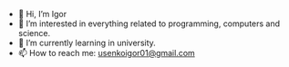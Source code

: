 - 👋 Hi, I’m Igor
- 👀 I’m interested in everything related to programming, computers and science.
- 🌱 I’m currently learning in university.
- 📫 How to reach me: usenkoigor01@gmail.com

<!---
Processori7/Processori7 is a ✨ special ✨ repository because its `README.md` (this file) appears on your GitHub profile.
You can click the Preview link to take a look at your changes.
--->
